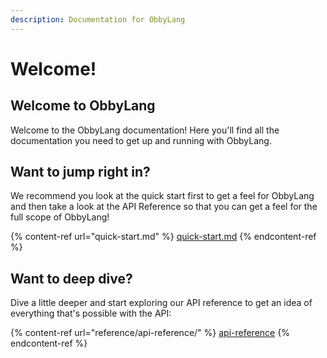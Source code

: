 ```yaml
---
description: Documentation for ObbyLang
---
```


# Welcome!

## Welcome to ObbyLang

Welcome to the ObbyLang documentation! Here you'll find all the documentation you need to get up and running with ObbyLang.

## Want to jump right in?

We recommend you look at the quick start first to get a feel for ObbyLang and then take a look at the API Reference so that you can get a feel for the full scope of ObbyLang!

{% content-ref url="quick-start.md" %}
[quick-start.md](quick-start.md)
{% endcontent-ref %}

## Want to deep dive?

Dive a little deeper and start exploring our API reference to get an idea of everything that's possible with the API:

{% content-ref url="reference/api-reference/" %}
[api-reference](reference/api-reference/)
{% endcontent-ref %}
